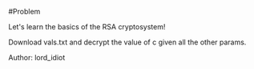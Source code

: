 #Problem

Let's learn the basics of the RSA cryptosystem!

Download vals.txt and decrypt the value of c given all the other params.

Author: lord_idiot
